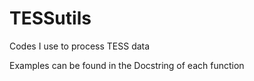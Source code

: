 # TESSutils
Codes I use to process TESS data

Examples can be found in the Docstring of each function
